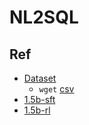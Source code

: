 # NL2SQL


## Ref
- [Dataset](https://modelscope.cn/datasets/ruohuaw/sql-cot)
    - `wget` [csv](https://modelscope.cn/datasets/ruohuaw/sql-cot/resolve/master/cot-qa.csv)
- [1.5b-sft](https://modelscope.cn/models/ruohuaw/deepquery-1.5b-sft)
- [1.5b-rl](https://www.modelscope.cn/models/ruohuaw/deepquery-1.5b-rl)